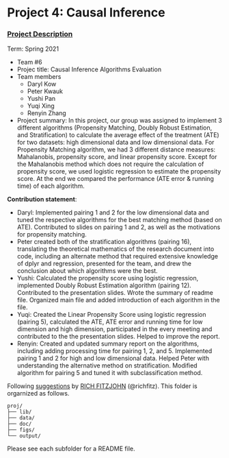 # Project 4: Causal Inference

### [Project Description](doc/project4_desc.md)

Term: Spring 2021

+ Team #6
+ Projec title: Causal Inference Algorithms Evaluation
+ Team members
	+ Daryl Kow
	+ Peter Kwauk
	+ Yushi Pan
	+ Yuqi Xing
	+ Renyin Zhang
+ Project summary: In this project, our group was assigned to implement 3 different algorithms (Propensity Matching, Doubly Robust Estimation, and Stratification) to calculate the average effect of the treatment (ATE) for two datasets: high dimensional data and low dimensional data. For Propensity Matching algorithm, we had 3 different distance measures: Mahalanobis, propensity score, and linear propensity score. Except for the Mahalanobis method which does not require the calculation of propensity score, we used logistic regression to estimate the propensity score. At the end we compared the performance (ATE error & running time) of each algorithm.
	
**Contribution statement**: 
+ Daryl: Implemented pairing 1 and 2 for the low dimensional data and tuned the respective algorithms for the best matching method (based on ATE). Contributed to slides on pairing 1 and 2, as well as the motivations for propensity matching.
+ Peter created both of the stratification algorithms (pairing 16), translating the theoretical mathematics of the research document into code, including an alternate method that required extensive knowledge of dplyr and regression, presented for the team, and drew the conclusion about which algorithms were the best. 
+ Yushi: Calculated the propensity score using logistic regression, implemented Doubly Robust Estimation algorithm (pairing 12). Contributed to the presentation slides. Wrote the summary of readme file. Organized main file and added introduction of each algorithm in the file.
+ Yuqi: Created the Linear Propensity Score using logistic regression (pairing 5), calculated the ATE, ATE error and running time for low dimension and high dimension, participated in the every meeting and contributed to the the presentation slides. Helped to improve the report. 
+ Renyin: Created and updated summary report on the algorithms, including adding processing time for pairing 1, 2, and 5. Implemented pairing 1 and 2 for high and low dimensional data. Helped Peter with understanding the alternative method on stratification. Modified algorithm for pairing 5 and tuned it with subclassification method. 


Following [suggestions](http://nicercode.github.io/blog/2013-04-05-projects/) by [RICH FITZJOHN](http://nicercode.github.io/about/#Team) (@richfitz). This folder is orgarnized as follows.

```
proj/
├── lib/
├── data/
├── doc/
├── figs/
└── output/
```

Please see each subfolder for a README file.
